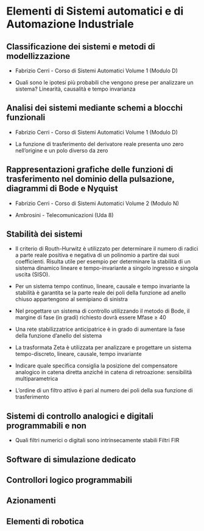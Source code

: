 # Elementi di Sistemi automatici e di Automazione Industriale

## Classificazione dei sistemi e metodi di modellizzazione

* Fabrizio Cerri - Corso di Sistemi Automatici Volume 1 (Modulo D)

* Quali sono le ipotesi più probabili che vengono prese per analizzare un sistema? Linearità, causalità e tempo invarianza

## Analisi dei sistemi mediante schemi a blocchi funzionali

* Fabrizio Cerri - Corso di Sistemi Automatici Volume 1 (Modulo D)

* La funzione di trasferimento del derivatore reale presenta uno zero nell’origine e un polo diverso da zero

## Rappresentazioni grafiche delle funzioni di trasferimento nel dominio della pulsazione, diagrammi di Bode e Nyquist

* Fabrizio Cerri - Corso di Sistemi Automatici Volume 2 (Modulo N)

* Ambrosini - Telecomunicazioni (Uda 8)

## Stabilità dei sistemi

* Il criterio di Routh-Hurwitz è utilizzato per determinare il numero di radici a parte reale positiva e negativa di un polinomio a partire dai suoi coefficienti. Risulta utile per esempio per determinare la stabilità di un sistema dinamico lineare e tempo-invariante a singolo ingresso e singola uscita (SISO).

* Per un sistema tempo continuo, lineare, causale e tempo invariante la stabilità è garantita se la parte reale dei poli della funzione ad anello chiuso appartengono al semipiano di sinistra

* Nel progettare un sistema di controllo utilizzando il metodo di Bode, il margine di fase (in gradi) richiesto dovrà essere Mfase ≥ 40

* Una rete stabilizzatrice anticipatrice è in grado di aumentare la fase della funzione d’anello del sistema

* La trasformata Zeta è utilizzata per analizzare e progettare un sistema tempo-discreto, lineare, causale, tempo invariante

* Indicare quale specifica consiglia la posizione del compensatore analogico in catena diretta anziché in catena di retroazione: sensibilità multiparametrica

* L’ordine di un filtro attivo è pari al numero dei poli della sua funzione di trasferimento

## Sistemi di controllo analogici e digitali programmabili e non

* Quali filtri numerici o digitali sono intrinsecamente stabili Filtri FIR

## Software di simulazione dedicato

## Controllori logico programmabili

## Azionamenti

## Elementi di robotica